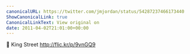 ```yaml
---
canonicalURL: https://twitter.com/jmjordan/status/54287237466173440
ShowCanonicalLink: true
CanonicalLinkText: View original on
date: 2011-04-02T21:01:00+00:00
---
```

 King Street http://flic.kr/p/9vnGQ9